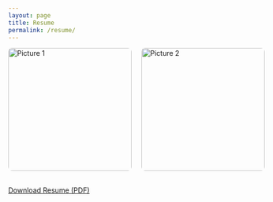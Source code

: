 ```yaml
---
layout: page
title: Resume
permalink: /resume/
---
```


<div style="display: flex; gap: 20px;">
  <img src="/profile1.jpg" alt="Picture 1" style="width: 250px; border-radius: 8px;">
  <img src="/profile2.jpg" alt="Picture 2" style="width: 250px; border-radius: 8px;">
</div>

<br>

[Download Resume (PDF)](/amulya_pathania_resume_NB.pdf)
